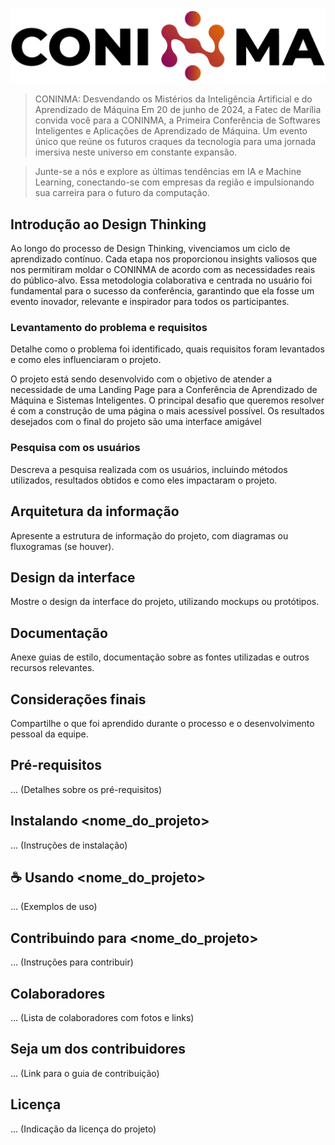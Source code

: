 # <h1 align="center">
<img src="./assets/images/logo.png">
</h1>

> CONINMA: Desvendando os Mistérios da Inteligência Artificial e do Aprendizado de Máquina
Em 20 de junho de 2024, a Fatec de Marília convida você para a CONINMA, a Primeira Conferência de Softwares Inteligentes e Aplicações de Aprendizado de Máquina. Um evento único que reúne os futuros craques da tecnologia para uma jornada imersiva neste universo em constante expansão.

> Junte-se a nós e explore as últimas tendências em IA e Machine Learning, conectando-se com empresas da região e impulsionando sua carreira para o futuro da computação.

## Introdução ao Design Thinking

Ao longo do processo de Design Thinking, vivenciamos um ciclo de aprendizado contínuo. Cada etapa nos proporcionou insights valiosos que nos permitiram moldar o CONINMA de acordo com as necessidades reais do público-alvo. Essa metodologia colaborativa e centrada no usuário foi fundamental para o sucesso da conferência, garantindo que ela fosse um evento inovador, relevante e inspirador para todos os participantes.

### Levantamento do problema e requisitos

Detalhe como o problema foi identificado, quais requisitos foram levantados e como eles influenciaram o projeto.

O projeto está sendo desenvolvido com o objetivo de atender a necessidade de uma Landing Page para a Conferência de Aprendizado de Máquina e Sistemas Inteligentes.
O principal desafio que queremos resolver é com a construção de uma página o mais acessível possível.
Os resultados desejados com o final do projeto são uma interface amigável 

### Pesquisa com os usuários

Descreva a pesquisa realizada com os usuários, incluindo métodos utilizados, resultados obtidos e como eles impactaram o projeto.

## Arquitetura da informação

Apresente a estrutura de informação do projeto, com diagramas ou fluxogramas (se houver).

## Design da interface

Mostre o design da interface do projeto, utilizando mockups ou protótipos.

## Documentação

Anexe guias de estilo, documentação sobre as fontes utilizadas e outros recursos relevantes.

## Considerações finais

Compartilhe o que foi aprendido durante o processo e o desenvolvimento pessoal da equipe.

##  Pré-requisitos

... (Detalhes sobre os pré-requisitos)

##  Instalando <nome_do_projeto>

... (Instruções de instalação)

## ☕ Usando <nome_do_projeto>

... (Exemplos de uso)

##  Contribuindo para <nome_do_projeto>

... (Instruções para contribuir)

##  Colaboradores

... (Lista de colaboradores com fotos e links)

##  Seja um dos contribuidores

... (Link para o guia de contribuição)

##  Licença

... (Indicação da licença do projeto)
